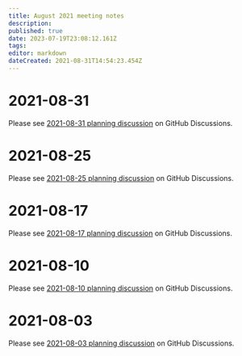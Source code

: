 ```yaml
---
title: August 2021 meeting notes
description: 
published: true
date: 2023-07-19T23:08:12.161Z
tags: 
editor: markdown
dateCreated: 2021-08-31T14:54:23.454Z
---
```


# 2021-08-31
Please see [2021-08-31 planning discussion](https://github.com/centerofci/mathesar/discussions/614) on GitHub Discussions.

# 2021-08-25
Please see [2021-08-25 planning discussion](https://github.com/centerofci/mathesar/discussions/604) on GitHub Discussions.

# 2021-08-17
Please see [2021-08-17 planning discussion](https://github.com/centerofci/mathesar/discussions/574) on GitHub Discussions.

# 2021-08-10
Please see [2021-08-10 planning discussion](https://github.com/centerofci/mathesar/discussions/539) on GitHub Discussions.

# 2021-08-03
Please see [2021-08-03 planning discussion](https://github.com/centerofci/mathesar/discussions/519) on GitHub Discussions.